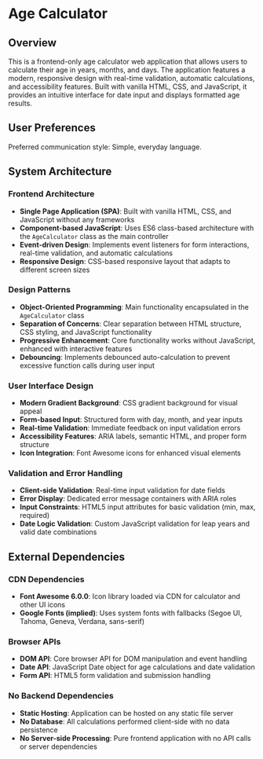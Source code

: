 # Age Calculator

## Overview

This is a frontend-only age calculator web application that allows users to calculate their age in years, months, and days. The application features a modern, responsive design with real-time validation, automatic calculations, and accessibility features. Built with vanilla HTML, CSS, and JavaScript, it provides an intuitive interface for date input and displays formatted age results.

## User Preferences

Preferred communication style: Simple, everyday language.

## System Architecture

### Frontend Architecture
- **Single Page Application (SPA)**: Built with vanilla HTML, CSS, and JavaScript without any frameworks
- **Component-based JavaScript**: Uses ES6 class-based architecture with the `AgeCalculator` class as the main controller
- **Event-driven Design**: Implements event listeners for form interactions, real-time validation, and automatic calculations
- **Responsive Design**: CSS-based responsive layout that adapts to different screen sizes

### Design Patterns
- **Object-Oriented Programming**: Main functionality encapsulated in the `AgeCalculator` class
- **Separation of Concerns**: Clear separation between HTML structure, CSS styling, and JavaScript functionality
- **Progressive Enhancement**: Core functionality works without JavaScript, enhanced with interactive features
- **Debouncing**: Implements debounced auto-calculation to prevent excessive function calls during user input

### User Interface Design
- **Modern Gradient Background**: CSS gradient background for visual appeal
- **Form-based Input**: Structured form with day, month, and year inputs
- **Real-time Validation**: Immediate feedback on input validation errors
- **Accessibility Features**: ARIA labels, semantic HTML, and proper form structure
- **Icon Integration**: Font Awesome icons for enhanced visual elements

### Validation and Error Handling
- **Client-side Validation**: Real-time input validation for date fields
- **Error Display**: Dedicated error message containers with ARIA roles
- **Input Constraints**: HTML5 input attributes for basic validation (min, max, required)
- **Date Logic Validation**: Custom JavaScript validation for leap years and valid date combinations

## External Dependencies

### CDN Dependencies
- **Font Awesome 6.0.0**: Icon library loaded via CDN for calculator and other UI icons
- **Google Fonts (implied)**: Uses system fonts with fallbacks (Segoe UI, Tahoma, Geneva, Verdana, sans-serif)

### Browser APIs
- **DOM API**: Core browser API for DOM manipulation and event handling
- **Date API**: JavaScript Date object for age calculations and date validation
- **Form API**: HTML5 form validation and submission handling

### No Backend Dependencies
- **Static Hosting**: Application can be hosted on any static file server
- **No Database**: All calculations performed client-side with no data persistence
- **No Server-side Processing**: Pure frontend application with no API calls or server dependencies